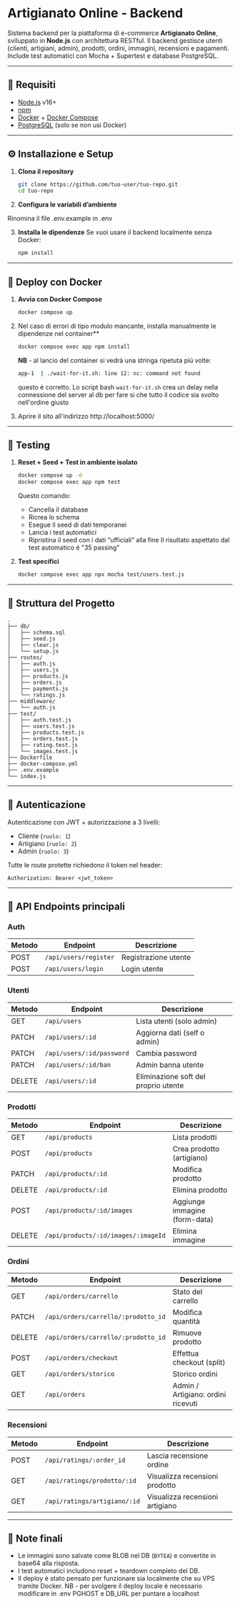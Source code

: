 # Artigianato Online - Backend

Sistema backend per la piattaforma di e-commerce **Artigianato Online**, sviluppato in **Node.js** con architettura RESTful. Il backend gestisce utenti (clienti, artigiani, admin), prodotti, ordini, immagini, recensioni e pagamenti. Include test automatici con Mocha + Supertest e database PostgreSQL.

---

## 🧱 Requisiti

- [Node.js](https://nodejs.org) v16+
- [npm](https://www.npmjs.com/)
- [Docker](https://www.docker.com/) + [Docker Compose](https://docs.docker.com/compose/)
- [PostgreSQL](https://www.postgresql.org/) (solo se non usi Docker)

---

## ⚙️ Installazione e Setup

1. **Clona il repository**
   ```bash
   git clone https://github.com/tuo-user/tuo-repo.git
   cd tuo-repo
   ```

2. **Configura le variabili d’ambiente**

Rinomina il file .env.example in .env

3. **Installa le dipendenze**
   Se vuoi usare il backend localmente senza Docker:

   ```bash
   npm install
   ```

---

## 🐳 Deploy con Docker

1. **Avvia con Docker Compose**

   ```bash
   docker compose up
   ```
2. Nel caso di errori di tipo modulo mancante, installa manualmente le dipendenze nel container**

   ```bash
   docker compose exec app npm install
   ```

   **NB** - al lancio del container si vedrà una stringa ripetuta piú volte:
   ```bash
   app-1  | ./wait-for-it.sh: line 12: nc: command not found
   ```
   questo é corretto. Lo script bash `wait-for-it.sh` crea un delay nella connessione del server al db per fare si che tutto il codice sia svolto nell'ordine giusto
3. Aprire il sito all'indirizzo http://localhost:5000/

---

## 🧪 Testing

1. **Reset + Seed + Test in ambiente isolato**
   ```bash
   docker compose up -d
   docker compose exec app npm test
   ```

   Questo comando:
   - Cancella il database
   - Ricrea lo schema
   - Esegue il seed di dati temporanei
   - Lancia i test automatici
   - Ripristina il seed con i dati “ufficiali” alla fine
Il risultato aspettato dal test automatico é "35 passing"

2. **Test specifici**
   ```bash
   docker compose exec app npx mocha test/users.test.js
   ```

---

## 📁 Struttura del Progetto

```
.
├── db/
│   ├── schema.sql
│   ├── seed.js
│   ├── clear.js
│   └── setup.js
├── routes/
│   ├── auth.js
│   ├── users.js
│   ├── products.js
│   ├── orders.js
│   ├── payments.js
│   └── ratings.js
├── middleware/
│   └── auth.js
├── test/
│   ├── auth.test.js
│   ├── users.test.js
│   ├── products.test.js
│   ├── orders.test.js
│   ├── rating.test.js
│   └── images.test.js
├── Dockerfile
├── docker-compose.yml
├── .env.example
└── index.js
```

---

## 🔐 Autenticazione

Autenticazione con JWT + autorizzazione a 3 livelli:
- Cliente (`ruolo: 1`)
- Artigiano (`ruolo: 2`)
- Admin (`ruolo: 3`)

Tutte le route protette richiedono il token nel header:

```
Authorization: Bearer <jwt_token>
```

---

## 🧪 API Endpoints principali

### Auth

| Metodo | Endpoint               | Descrizione          |
|--------|------------------------|----------------------|
| POST   | `/api/users/register`  | Registrazione utente |
| POST   | `/api/users/login`     | Login utente         |

### Utenti

| Metodo | Endpoint         | Descrizione                       |
|--------|------------------|-----------------------------------|
| GET    | `/api/users`     | Lista utenti (solo admin)        |
| PATCH  | `/api/users/:id` | Aggiorna dati (self o admin)     |
| PATCH  | `/api/users/:id/password` | Cambia password          |
| PATCH  | `/api/users/:id/ban` | Admin banna utente            |
| DELETE | `/api/users/:id` | Eliminazione soft del proprio utente |

### Prodotti

| Metodo | Endpoint              | Descrizione                         |
|--------|-----------------------|-------------------------------------|
| GET    | `/api/products`       | Lista prodotti                      |
| POST   | `/api/products`       | Crea prodotto (artigiano)           |
| PATCH  | `/api/products/:id`   | Modifica prodotto                   |
| DELETE | `/api/products/:id`   | Elimina prodotto                    |
| POST   | `/api/products/:id/images` | Aggiunge immagine (form-data) |
| DELETE | `/api/products/:id/images/:imageId` | Elimina immagine        |

### Ordini

| Metodo | Endpoint           | Descrizione                        |
|--------|--------------------|------------------------------------|
| GET    | `/api/orders/carrello` | Stato del carrello             |
| PATCH  | `/api/orders/carrello/:prodotto_id` | Modifica quantità |
| DELETE | `/api/orders/carrello/:prodotto_id` | Rimuove prodotto     |
| POST   | `/api/orders/checkout` | Effettua checkout (split)     |
| GET    | `/api/orders/storico` | Storico ordini                  |
| GET    | `/api/orders`       | Admin / Artigiano: ordini ricevuti |

### Recensioni

| Metodo | Endpoint             | Descrizione                     |
|--------|----------------------|---------------------------------|
| POST   | `/api/ratings/:order_id` | Lascia recensione ordine    |
| GET    | `/api/ratings/prodotto/:id` | Visualizza recensioni prodotto |
| GET    | `/api/ratings/artigiano/:id` | Visualizza recensioni artigiano |

---

## 📝 Note finali

- Le immagini sono salvate come BLOB nel DB (`BYTEA`) e convertite in base64 alla risposta.
- I test automatici includono reset + teardown completo del DB.
- Il deploy è stato pensato per funzionare sia localmente che su VPS tramite Docker. NB - per svolgere il deploy locale é necessario modificare in .env PGHOST e DB_URL per puntare a localhost
